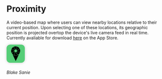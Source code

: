 # Proximity

A video-based map where users can view nearby locations relative to their current position. Upon selecting one of these locations, its geographic position is projected overtop the device's live camera feed in real time. Currently avaliable for download [here](https://itunes.apple.com/us/app/proximity-nearby-locations/id1315361631?mt=8) on the App Store.

<a href="https://itunes.apple.com/us/app/proximity-nearby-locations/id1315361631?mt=8" target="_blank"><img src="logo.png" style="width: 60px; box-shadow: 0 0 10px 0 rgba(0,0,0,0.2); border-radius: 12px"></a>

###### Blake Sanie